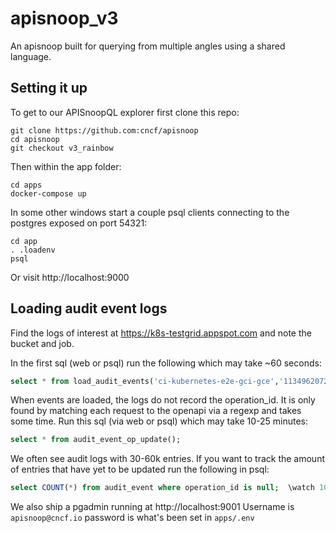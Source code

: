 # apisnoop_v3

An apisnoop built for querying from multiple angles using a shared language.

## Setting it up

To get to our APISnoopQL explorer first clone this repo:

```shell
git clone https://github.com:cncf/apisnoop
cd apisnoop
git checkout v3_rainbow
```

Then within the app folder:

```shell
cd apps
docker-compose up
```

In some other windows start a couple psql clients connecting to the postgres exposed on port 54321:

```shell
cd app
. .loadenv
psql
```


Or visit http://localhost:9000

## Loading audit event logs

Find the logs of interest at https://k8s-testgrid.appspot.com and note the bucket and job.

In the first sql (web or psql) run the following which may take ~60 seconds:

```sql
select * from load_audit_events('ci-kubernetes-e2e-gci-gce','1134962072287711234');
```

When events are loaded, the logs do not record the operation_id.
It is only found by matching each request to the openapi via a regexp and takes some time.
Run this sql (via web or psql) which may take 10-25 minutes:

```sql
select * from audit_event_op_update();
```

We often see audit logs with 30-60k entries. If you want to track the amount of entries that have yet to be updated run the following in psql:

```sql
select COUNT(*) from audit_event where operation_id is null;  \watch 10
```

We also ship a pgadmin running at http://localhost:9001
Username is `apisnoop@cncf.io` password is what's been set in `apps/.env`
